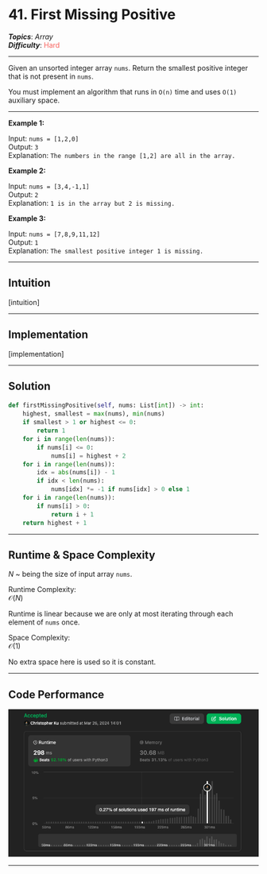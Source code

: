 # 41. First Missing Positive
***Topics***: *Array*  
***Difficulty***: <span style="color: #f8615c;">Hard</span>
<!-- green: #46c6c2, yellow: #fac31d, red: #f8615c-->
---
Given an unsorted integer array `nums`. Return the smallest positive integer that is not present in `nums`.

You must implement an algorithm that runs in `O(n)` time and uses `O(1)` auxiliary space.

---
**Example 1:**  

Input: `nums = [1,2,0]`  
Output: `3`  
Explanation: `The numbers in the range [1,2] are all in the array.`  

**Example 2:**  

Input: `nums = [3,4,-1,1]`  
Output: `2`  
Explanation: `1 is in the array but 2 is missing.`  

**Example 3:**  

Input: `nums = [7,8,9,11,12]`  
Output: `1`  
Explanation: `The smallest positive integer 1 is missing.`  

---
## Intuition
[intuition]

---
## Implementation
[implementation]

---
## Solution
```python
def firstMissingPositive(self, nums: List[int]) -> int:
    highest, smallest = max(nums), min(nums)
    if smallest > 1 or highest <= 0:
        return 1
    for i in range(len(nums)):
        if nums[i] <= 0:
            nums[i] = highest + 2
    for i in range(len(nums)):
        idx = abs(nums[i]) - 1
        if idx < len(nums):
            nums[idx] *= -1 if nums[idx] > 0 else 1
    for i in range(len(nums)):
        if nums[i] > 0:
            return i + 1
    return highest + 1
```
---
## Runtime & Space Complexity
$N$ ~ being the size of input array `nums`.  

Runtime Complexity:  
$\mathcal{O}(N)$

Runtime is linear because we are only at most iterating through each element of `nums` once.

Space Complexity:  
$\mathcal{O}(1)$

No extra space here is used so it is constant.

---
## Code Performance
![41 code performance](../y_resources/code-performances/lc-41.png)

---